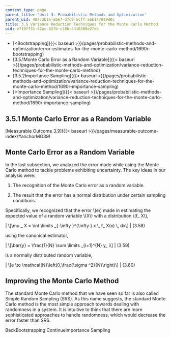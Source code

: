 ```yaml
---
content_type: page
parent_title: 'Unit 3: Probabilistic Methods and Optimization'
parent_uid: 487c3b15-ab67-d7c9-5cff-a6b147049d0c
title: 3.5 Variance Reduction Techniques for the Monte Carlo Method
uid: e719ff51-42ac-62fb-c38b-4410308e2feb
---
```


*   [<Bootstrapping]({{< baseurl >}}/pages/probabilistic-methods-and-optimization/error-estimates-for-the-monte-carlo-method/1690r-bootstrapping)
*   [3.5.1Monte Carlo Error as a Random Variable]({{< baseurl >}}/pages/probabilistic-methods-and-optimization/variance-reduction-techniques-for-the-monte-carlo-method)
*   [3.5.2Importance Sampling]({{< baseurl >}}/pages/probabilistic-methods-and-optimization/variance-reduction-techniques-for-the-monte-carlo-method/1690r-importance-sampling)
*   [\>Importance Sampling]({{< baseurl >}}/pages/probabilistic-methods-and-optimization/variance-reduction-techniques-for-the-monte-carlo-method/1690r-importance-sampling)

3.5.1 Monte Carlo Error as a Random Variable
--------------------------------------------

[Measurable Outcome 3.9]({{< baseurl >}}/pages/measurable-outcome-index/#anchorMO39)

Monte Carlo Error as a Random Variable
--------------------------------------

In the last subsection, we analyzed the error made while using the Monte Carlo method to tackle problems exhibiting uncertainty. The key ideas in our analysis were:

1.  The recognition of the Monte Carlo error as a random variable.
    
2.  The result that the error has a normal distribution under certain sampling conditions.
    

Specifically, we recognized that the error \\(e\\) made in estimating the expected value of a random variable \\(X\\) with a distribution \\(f\_ X\\),

| \\\[\\mu \_ X = \\int \\limits \_{-\\infty }^{\\infty } x \\, f\_ X(x) \\, dx\\\] | (3.58) 

using the canonical estimator,

| \\\[\\bar{y} = \\frac{1}{N} \\sum \\limits \_{i=1}^{N} y\_ i\\\] | (3.59) 

is a normally distributed random variable,

| \\\[e \\to \\mathcal{N}\\left(0,\\frac{\\sigma ^2}{N}\\right)\\\] | (3.60) 

Improving the Monte Carlo Method
--------------------------------

The standard Monte Carlo method that we have seen so far is also called Simple Random Sampling (SRS). As this name suggests, the standard Monte Carlo method is the most simple approach towards dealing with randomness in a system. It is intuitive to think that there are more sophisticated approaches to handle randomness, which would decrease the error faster than SRS.

BackBootstrapping ContinueImportance Sampling